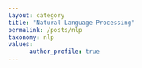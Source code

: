 ```yaml
---
layout: category
title: "Natural Language Processing"
permalink: /posts/nlp
taxonomy: nlp
values:
      author_profile: true
---
```

